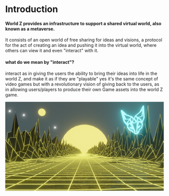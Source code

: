 # Introduction

#### World Z provides an infrastructure to support a shared virtual world, also known as a metaverse.&#x20;

It consists of an open world of free sharing for ideas and visions, a protocol for the act of creating an idea and pushing it into the virtual world, where others can view it and even "interact" with it.

#### what do we mean by "interact"?&#x20;

interact as in giving the users the ability to bring their ideas into life in the world Z, and make it as if they are "playable" yes it's the same concept of video games but with a revolutionary vision of giving back to the users, as in allowing users/players to produce their own Game assets into the world Z game.

![](<.gitbook/assets/BlaBla (1).png>)
